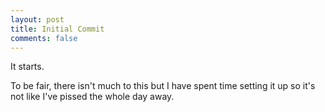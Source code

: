 ```yaml
---
layout: post
title: Initial Commit
comments: false
---
```


It starts.

To be fair, there isn't much to this but I have spent time setting it up so it's not like I've pissed the whole day away.